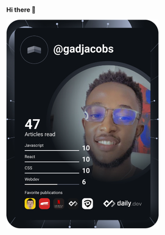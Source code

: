 ### Hi there 👋

<a href="https://app.daily.dev/gadjacobs"><img src="https://github.com/gadjacobs/gadjacobs/blob/master/devcard.svg" width="400" alt="Gad Jacob's Dev Card"/></a>

<!--
**gadjacobs/gadjacobs** is a ✨ _special_ ✨ repository because its `README.md` (this file) appears on your GitHub profile.

Here are some ideas to get you started:

- 🔭 I’m currently working on ...
- 🌱 I’m currently learning ...
- 👯 I’m looking to collaborate on ...
- 🤔 I’m looking for help with ...
- 💬 Ask me about ...
- 📫 How to reach me: ...
- 😄 Pronouns: ...
- ⚡ Fun fact: ...
-->
